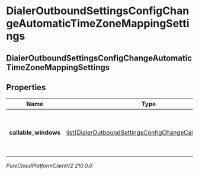 # DialerOutboundSettingsConfigChangeAutomaticTimeZoneMappingSettings

## DialerOutboundSettingsConfigChangeAutomaticTimeZoneMappingSettings

## Properties

|Name | Type | Description | Notes|
|------------ | ------------- | ------------- | -------------|
| **callable_windows** | [list[DialerOutboundSettingsConfigChangeCallableWindow]](DialerOutboundSettingsConfigChangeCallableWindow) | The time intervals to use for automatic time zone mapping | [optional] |



_PureCloudPlatformClientV2 210.0.0_
